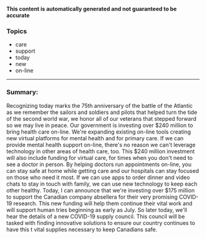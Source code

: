 **This content is automatically generated and not guaranteed to be accurate**

### Topics

- care
- support
- today
- new
- on-line

---

### Summary:



Recognizing today marks the 75th anniversary of the battle of the Atlantic as we remember the sailors and soldiers and pilots that helped turn the tide of the second world war, we honor all of our veterans that stepped forward so we may live in peace.
Our government is investing over $240 million to bring health care on-line.
We're expanding existing on-line tools creating new virtual platforms for mental health and for primary care.
If we can provide mental health support on-line, there's no reason we can't leverage technology in other areas of health care, too.
This $240 million investment will also include funding for virtual care, for times when you don't need to see a doctor in person.
By helping doctors run appointments on-line, you can stay safe at home while getting care and our hospitals can stay focused on those who need it most.
If we can use apps to order dinner and video chats to stay in touch with family, we can use new technology to keep each other healthy.
Today, I can announce that we're investing over $175 million to support the Canadian company absellera for their very promising COVID-19 research.
This new funding will help them continue their vital work and will support human tries beginning as early as July.
So later today, we'll hear the details of a new COVID-19 supply council.
This council will be tasked with finding innovative solutions to ensure our country continues to have this t vital supplies necessary to keep Canadians safe.